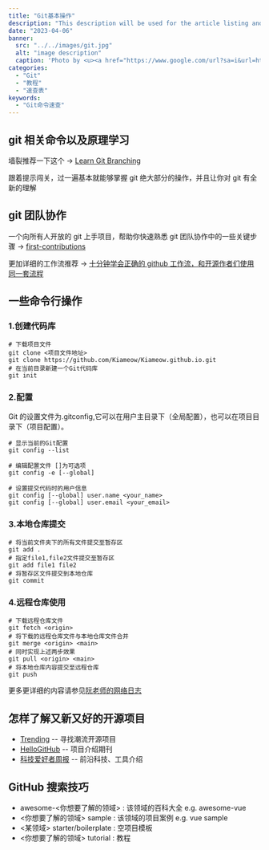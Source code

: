 ```yaml
---
title: "Git基本操作"
description: "This description will be used for the article listing and search results on Google."
date: "2023-04-06"
banner:
  src: "../../images/git.jpg"
  alt: "image description"
  caption: 'Photo by <u><a href="https://www.google.com/url?sa=i&url=https%3A%2F%2Fwww.shiksha.com%2Fonline-courses%2Farticles%2Ftop-git-interview-questions-and-answers%2F&psig=AOvVaw3HU7PNTNGZo-jFRsHnvF96&ust=1714792841414000&source=images&cd=vfe&opi=89978449&ved=0CBIQjRxqFwoTCKjgqqPD8IUDFQAAAAAdAAAAABAQ">Git</a></u>'
categories:
  - "Git"
  - "教程"
  - "速查表"
keywords:
  - "Git命令速查"
---
```


## git 相关命令以及原理学习

墙裂推荐一下这个 -> [Learn Git Branching](https://learngitbranching.js.org/?locale=zh_CN)

跟着提示闯关，过一遍基本就能够掌握 git 绝大部分的操作，并且让你对 git 有全新的理解

## git 团队协作

一个向所有人开放的 git 上手项目，帮助你快速熟悉 git 团队协作中的一些关键步骤 -> [first-contributions](https://github.com/firstcontributions/first-contributions)

更加详细的工作流推荐 -> [十分钟学会正确的 github 工作流，和开源作者们使用同一套流程](https://www.bilibili.com/video/BV19e4y1q7JJ/?spm_id_from=333.337.search-card.all.click&vd_source=ea7e3a32696013a15824af0651dc1a01)

## 一些命令行操作

### 1.创建代码库

```shell
# 下载项目文件
git clone <项目文件地址>
git clone https://github.com/Kiameow/Kiameow.github.io.git
# 在当前目录新建一个Git代码库
git init
```

### 2.配置

Git 的设置文件为.gitconfig,它可以在用户主目录下（全局配置），也可以在项目目录下（项目配置）。

```shell
# 显示当前的Git配置
git config --list

# 编辑配置文件 []为可选项
git config -e [--global]

# 设置提交代码时的用户信息
git config [--global] user.name <your_name>
git config [--global] user.email <your_email>
```

### 3.本地仓库提交

```shell
# 将当前文件夹下的所有文件提交至暂存区
git add .
# 指定file1,file2文件提交至暂存区
git add file1 file2
# 将暂存区文件提交到本地仓库
git commit
```

### 4.远程仓库使用

```shell
# 下载远程仓库文件
git fetch <origin>
# 将下载的远程仓库文件与本地仓库文件合并
git merge <origin> <main>
# 同时实现上述两步效果
git pull <origin> <main>
# 将本地仓库内容提交至远程仓库
git push
```

更多更详细的内容请参见[阮老师的网络日志](https://www.ruanyifeng.com/blog/2015/12/git-cheat-sheet.html)

## 怎样了解又新又好的开源项目

- [Trending](https://github.com/trending/) -- 寻找潮流开源项目
- [HelloGitHub](https://github.com/521xueweihan/HelloGitHub) -- 项目介绍期刊
- [科技爱好者周报](https://github.com/ruanyf/weekly) -- 前沿科技、工具介绍

## GitHub 搜索技巧

- awesome-<你想要了解的领域> : 该领域的百科大全 e.g. awesome-vue
- <你想要了解的领域> sample : 该领域的项目案例 e.g. vue sample
- <某领域> starter/boilerplate : 空项目模板
- <你想要了解的领域> tutorial : 教程
